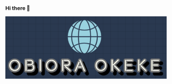 ### Hi there 👋
<p align="center"><img src="https://github.com/Obiora-Okeke/Obiora-Okeke/blob/main/Logo.PNG"/></div>
<!--
**Obiora-Okeke/Obiora-Okeke** is a ✨ _special_ ✨ repository because its `README.md` (this file) appears on your GitHub profile.

Here are some ideas to get you started:

- 🔭 I’m currently working on ...
- 🌱 I’m currently learning ...
- 👯 I’m looking to collaborate on ...
- 🤔 I’m looking for help with ...
- 💬 Ask me about ...
- 📫 How to reach me: ...
- 😄 Pronouns: ...
- ⚡ Fun fact: ...
-->
